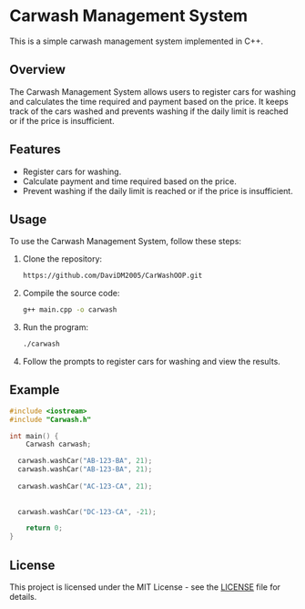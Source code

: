 # Carwash Management System

This is a simple carwash management system implemented in C++.

## Overview

The Carwash Management System allows users to register cars for washing and calculates the time required and payment based on the price. It keeps track of the cars washed and prevents washing if the daily limit is reached or if the price is insufficient.

## Features

- Register cars for washing.
- Calculate payment and time required based on the price.
- Prevent washing if the daily limit is reached or if the price is insufficient.

## Usage

To use the Carwash Management System, follow these steps:

1. Clone the repository:

    ```bash
    https://github.com/DaviDM2005/CarWashOOP.git
    ```

2. Compile the source code:

    ```bash
    g++ main.cpp -o carwash
    ```

3. Run the program:

    ```bash
    ./carwash
    ```

4. Follow the prompts to register cars for washing and view the results.

## Example

```cpp
#include <iostream>
#include "Carwash.h"

int main() {
    Carwash carwash;

  carwash.washCar("AB-123-BA", 21);
  carwash.washCar("AB-123-BA", 21);
  
  carwash.washCar("AC-123-CA", 21);
  
  
  carwash.washCar("DC-123-CA", -21);

    return 0;
}
```
## License

This project is licensed under the MIT License - see the [LICENSE](LICENSE) file for details.
